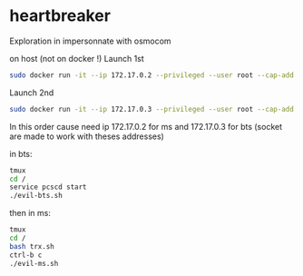 # heartbreaker
Exploration in impersonnate with osmocom


on host (not on docker !) Launch 1st

````bash
sudo docker run -it --ip 172.17.0.2 --privileged --user root --cap-add ALL  -v /dev/bus/usb:/dev/bus/usb ideolab/evil-ms-copy:updated
````

Launch 2nd

````bash
sudo docker run -it --ip 172.17.0.3 --privileged --user root --cap-add ALL  -v /dev/bus/usb:/dev/bus/usb ideolab/evil-bts-copy:updated
````

In this order cause need ip 172.17.0.2 for ms and 172.17.0.3 for bts (socket are made to work with theses addresses)

in bts:
````bash
tmux
cd /
service pcscd start
./evil-bts.sh
````
then in ms:
````bash
tmux
cd /
bash trx.sh
ctrl-b c 
./evil-ms.sh
````
